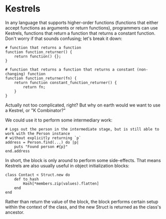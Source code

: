 # Kestrels

In any language that supports higher-order functions (functions that either accept functions as arguments or return functions), programmers can use Kestrels, functions that return a function that returns a constant function. Don't worry if that sounds confusing; let's break it down:

	# function that returns a function
	function function_returner() {
		return function() {};
	}
	
	# function that returns a function that returns a constant (non-changing) function
	function function_returner(fn) {
		return function constant_function_returner() {
			return fn;
		}
	}
	
Actually not too complicated, right? But why on earth would we want to use a Kestrel, or "K Combinator?"

We could use it to perform some intermediary work:

	# Logs out the person in the intermediate stage, but is still able to work with the Person instance
	# without explicitly returning `p`
	address = Person.find(...) do |p|
		puts "Found person #{p}"
	end.address
	
In short, the block is only around to perform some side-effects. That means Kestrels are also usually useful in object initialization blocks:

	class Contact < Struct.new do
		def to_hash
			Hash[*members.zip(values).flatten]
		end
	end
	
Rather than return the value of the block, the block performs certain setup within the context of the class, and the new Struct is returned as the class's ancestor. 

	